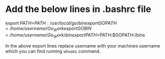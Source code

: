 


# Add the below lines in .bashrc file

export PATH=$PATH:/usr/local/go/bin
export GOPATH=/home/{username}/Go_Work
export GOBIN=/home/{username}/Go_Work/bin
export PATH=$PATH:$GOPATH:/bins

In the above export lines replace username with your machines username which you can find running `whoami` command.